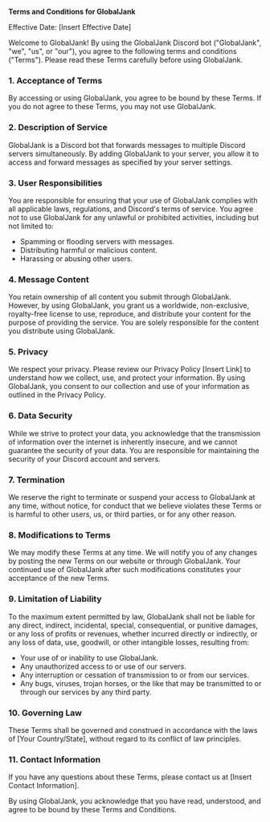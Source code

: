 **Terms and Conditions for GlobalJank**

Effective Date: [Insert Effective Date]

Welcome to GlobalJank! By using the GlobalJank Discord bot ("GlobalJank", "we", "us", or "our"), you agree to the following terms and conditions ("Terms"). Please read these Terms carefully before using GlobalJank.

### 1. Acceptance of Terms
By accessing or using GlobalJank, you agree to be bound by these Terms. If you do not agree to these Terms, you may not use GlobalJank.

### 2. Description of Service
GlobalJank is a Discord bot that forwards messages to multiple Discord servers simultaneously. By adding GlobalJank to your server, you allow it to access and forward messages as specified by your server settings.

### 3. User Responsibilities
You are responsible for ensuring that your use of GlobalJank complies with all applicable laws, regulations, and Discord's terms of service. You agree not to use GlobalJank for any unlawful or prohibited activities, including but not limited to:
- Spamming or flooding servers with messages.
- Distributing harmful or malicious content.
- Harassing or abusing other users.

### 4. Message Content
You retain ownership of all content you submit through GlobalJank. However, by using GlobalJank, you grant us a worldwide, non-exclusive, royalty-free license to use, reproduce, and distribute your content for the purpose of providing the service. You are solely responsible for the content you distribute using GlobalJank.

### 5. Privacy
We respect your privacy. Please review our Privacy Policy [Insert Link] to understand how we collect, use, and protect your information. By using GlobalJank, you consent to our collection and use of your information as outlined in the Privacy Policy.

### 6. Data Security
While we strive to protect your data, you acknowledge that the transmission of information over the internet is inherently insecure, and we cannot guarantee the security of your data. You are responsible for maintaining the security of your Discord account and servers.

### 7. Termination
We reserve the right to terminate or suspend your access to GlobalJank at any time, without notice, for conduct that we believe violates these Terms or is harmful to other users, us, or third parties, or for any other reason.

### 8. Modifications to Terms
We may modify these Terms at any time. We will notify you of any changes by posting the new Terms on our website or through GlobalJank. Your continued use of GlobalJank after such modifications constitutes your acceptance of the new Terms.

### 9. Limitation of Liability
To the maximum extent permitted by law, GlobalJank shall not be liable for any direct, indirect, incidental, special, consequential, or punitive damages, or any loss of profits or revenues, whether incurred directly or indirectly, or any loss of data, use, goodwill, or other intangible losses, resulting from:
- Your use of or inability to use GlobalJank.
- Any unauthorized access to or use of our servers.
- Any interruption or cessation of transmission to or from our services.
- Any bugs, viruses, trojan horses, or the like that may be transmitted to or through our services by any third party.

### 10. Governing Law
These Terms shall be governed and construed in accordance with the laws of [Your Country/State], without regard to its conflict of law principles.

### 11. Contact Information
If you have any questions about these Terms, please contact us at [Insert Contact Information].

By using GlobalJank, you acknowledge that you have read, understood, and agree to be bound by these Terms and Conditions.
